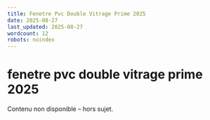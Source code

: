 ```yaml
---
title: Fenetre Pvc Double Vitrage Prime 2025
date: 2025-08-27
last_updated: 2025-08-27
wordcount: 12
robots: noindex
---
```


# fenetre pvc double vitrage prime 2025

Contenu non disponible – hors sujet.